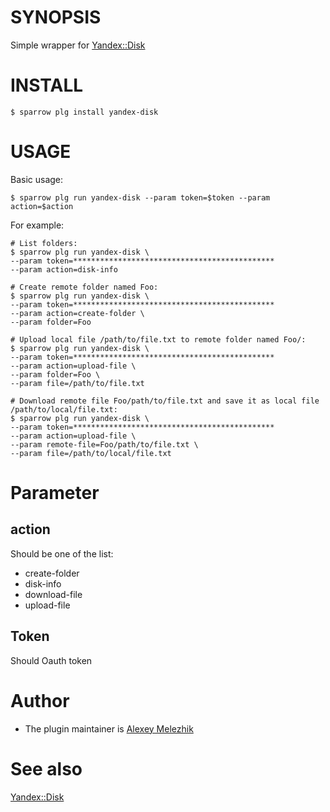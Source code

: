 # SYNOPSIS

Simple wrapper for [Yandex::Disk](https://metacpan.org/pod/Yandex::Disk)


# INSTALL

    $ sparrow plg install yandex-disk

# USAGE

Basic usage:

    $ sparrow plg run yandex-disk --param token=$token --param action=$action

For example:

    # List folders:
    $ sparrow plg run yandex-disk \
    --param token=********************************************* 
    --param action=disk-info 

    # Create remote folder named Foo:
    $ sparrow plg run yandex-disk \
    --param token=********************************************* 
    --param action=create-folder \
    --param folder=Foo

    # Upload local file /path/to/file.txt to remote folder named Foo/:
    $ sparrow plg run yandex-disk \
    --param token=********************************************* 
    --param action=upload-file \
    --param folder=Foo \
    --param file=/path/to/file.txt

    # Download remote file Foo/path/to/file.txt and save it as local file /path/to/local/file.txt:
    $ sparrow plg run yandex-disk \
    --param token=********************************************* 
    --param action=upload-file \
    --param remote-file=Foo/path/to/file.txt \
    --param file=/path/to/local/file.txt

# Parameter

## action

Should be one of the list:

- create-folder
- disk-info
- download-file
- upload-file


## Token

Should Oauth token

# Author

* The plugin maintainer is [Alexey Melezhik](https://github.com/melezhik/)

# See also

[Yandex::Disk](https://metacpan.org/pod/Yandex::Disk)



